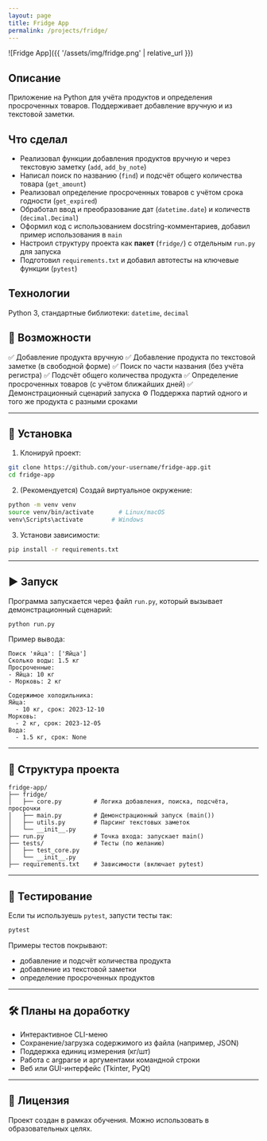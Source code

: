 ```yaml
---
layout: page
title: Fridge App
permalink: /projects/fridge/
---
```


![Fridge App]({{ '/assets/img/fridge.png' | relative_url }})

## Описание

Приложение на Python для учёта продуктов и определения просроченных товаров. Поддерживает добавление вручную и из текстовой заметки.

## Что сделал

- Реализовал функции добавления продуктов вручную и через текстовую заметку (`add`, `add_by_note`)  
- Написал поиск по названию (`find`) и подсчёт общего количества товара (`get_amount`)  
- Реализовал определение просроченных товаров с учётом срока годности (`get_expired`)  
- Обработал ввод и преобразование дат (`datetime.date`) и количеств (`decimal.Decimal`)  
- Оформил код с использованием docstring-комментариев, добавил пример использования в `main`
- Настроил структуру проекта как **пакет** (`fridge/`) с отдельным `run.py` для запуска  
- Подготовил `requirements.txt` и добавил автотесты на ключевые функции (`pytest`)

## Технологии

Python 3, стандартные библиотеки: `datetime`, `decimal`

## 🔧 Возможности

✅ Добавление продукта вручную
✅ Добавление продукта по текстовой заметке (в свободной форме)
✅ Поиск по части названия (без учёта регистра)
✅ Подсчёт общего количества продукта
✅ Определение просроченных товаров (с учётом ближайших дней)
✅ Демонстрационный сценарий запуска
⚙️ Поддержка партий одного и того же продукта с разными сроками

---

## 🚀 Установка

1. Клонируй проект:

```bash
git clone https://github.com/your-username/fridge-app.git
cd fridge-app
```

2. (Рекомендуется) Создай виртуальное окружение:

```bash
python -m venv venv
source venv/bin/activate       # Linux/macOS
venv\Scripts\activate        # Windows
```

3. Установи зависимости:

```bash
pip install -r requirements.txt
```

---

## ▶️ Запуск

Программа запускается через файл `run.py`, который вызывает демонстрационный сценарий:

```bash
python run.py
```

Пример вывода:

```
Поиск 'яйца': ['Яйца']
Сколько воды: 1.5 кг
Просроченные:
- Яйца: 10 кг
- Морковь: 2 кг

Содержимое холодильника:
Яйца:
  - 10 кг, срок: 2023-12-10
Морковь:
  - 2 кг, срок: 2023-12-05
Вода:
  - 1.5 кг, срок: None
```

---

## 📁 Структура проекта

```
fridge-app/
├── fridge/
│   ├── core.py         # Логика добавления, поиска, подсчёта, просрочки
│   ├── main.py         # Демонстрационный запуск (main())
│   ├── utils.py        # Парсинг текстовых заметок
│   └── __init__.py
├── run.py              # Точка входа: запускает main()
├── tests/              # Тесты (по желанию)
│   ├── test_core.py
│   └── __init__.py
├── requirements.txt    # Зависимости (включает pytest)
```

---

## 🧪 Тестирование

Если ты используешь `pytest`, запусти тесты так:

```bash
pytest
```

Примеры тестов покрывают:
- добавление и подсчёт количества продукта
- добавление из текстовой заметки
- определение просроченных продуктов

---

## 🛠 Планы на доработку

- Интерактивное CLI-меню
- Сохранение/загрузка содержимого из файла (например, JSON)
- Поддержка единиц измерения (кг/шт)
- Работа с argparse и аргументами командной строки
- Веб или GUI-интерфейс (Tkinter, PyQt)

---

## 📜 Лицензия

Проект создан в рамках обучения. Можно использовать в образовательных целях.

